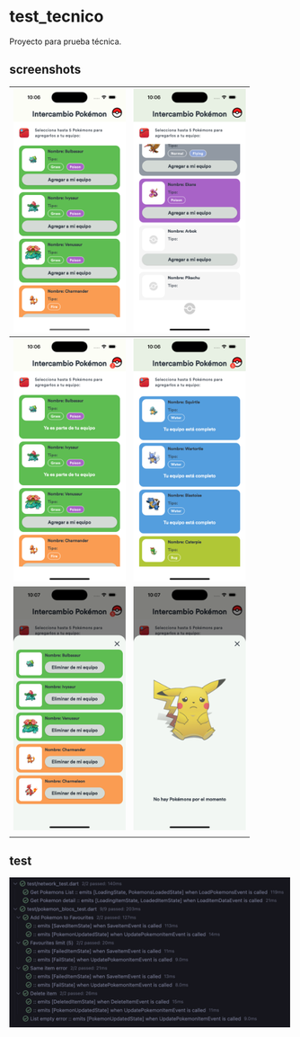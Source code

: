# test_tecnico

Proyecto para prueba técnica.

## screenshots


|<img src="screenshots/screen1.png"  width="200" height="434">|<img src="screenshots/screen2.png"  width="200" height="434">|
|-|-|
|<img src="screenshots/screen3.png"  width="200" height="434">|<img src="screenshots/screen4.png"  width="200" height="434">|
|<img src="screenshots/screen5.png"  width="200" height="434">|<img src="screenshots/screen6.png"  width="200" height="434">|
|||

## test

<img src="screenshots/test.png"  width="500" height="267">

